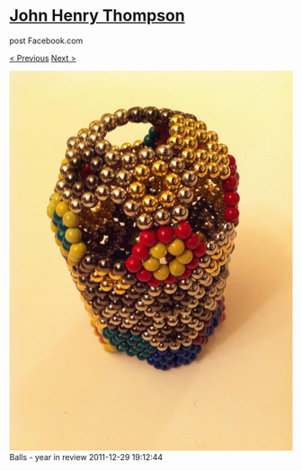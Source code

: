 # [John Henry Thompson](../README.md)
post Facebook.com

[< Previous](2011-12-29-1.md) [Next >](2011-12-29-3.md)

[![](../media/2011-12-29/Balls-year-in-review-1.jpg)](../README.md)
Balls - year in review
2011-12-29 19:12:44